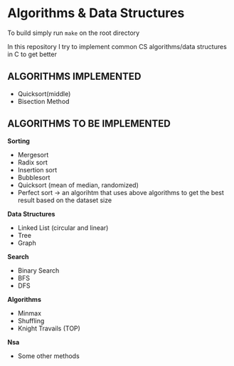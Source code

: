 # Algorithms & Data Structures

To build simply run `make` on the root directory

In this repository I try to implement common CS algorithms/data structures in C to get better

## ALGORITHMS IMPLEMENTED

- Quicksort(middle)
- Bisection Method

## ALGORITHMS TO BE IMPLEMENTED

 **Sorting**

- Mergesort
- Radix sort
- Insertion sort
- Bubblesort
- Quicksort (mean of median, randomized)
- Perfect sort -> an algorihtm that uses above algorithms to get the best result based on the dataset size

**Data Structures**

- Linked List (circular and linear)
- Tree
- Graph

**Search**

- Binary Search
- BFS
- DFS

**Algorithms**
- Minmax
- Shuffling
- Knight Travails (TOP)

**Nsa**

- Some other methods
